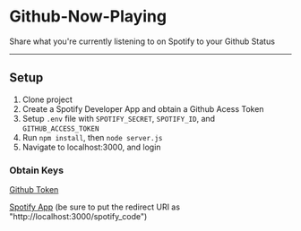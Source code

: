 # Github-Now-Playing

Share what you're currently listening to on Spotify to your Github Status

---

## Setup
1. Clone project
2. Create a Spotify Developer App and obtain a Github Acess Token
3. Setup `.env` file with `SPOTIFY_SECRET`, `SPOTIFY_ID`, and `GITHUB_ACCESS_TOKEN`
4. Run `npm install`, then `node server.js`
5. Navigate to localhost:3000, and login

### Obtain Keys

[Github Token](https://github.com/settings/tokens)

[Spotify App](https://developer.spotify.com/dashboard) (be sure to put the redirect URI as "http://localhost:3000/spotify_code")

